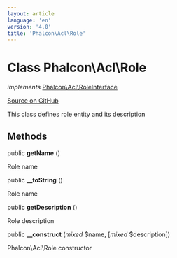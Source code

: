 ```yaml
---
layout: article
language: 'en'
version: '4.0'
title: 'Phalcon\Acl\Role'
---
```

# Class **Phalcon\Acl\Role**

*implements* [Phalcon\Acl\RoleInterface](/4.0/en/api/Phalcon_Acl_RoleInterface)

<a href="https://github.com/phalcon/cphalcon/tree/v4.0.0/phalcon/acl/role.zep" class="btn btn-default btn-sm">Source on GitHub</a>

This class defines role entity and its description


## Methods
public  **getName** ()

Role name



public  **__toString** ()

Role name



public  **getDescription** ()

Role description



public  **__construct** (*mixed* $name, [*mixed* $description])

Phalcon\Acl\Role constructor



